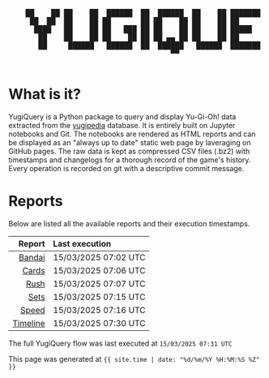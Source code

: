 <div align='center'>
    <pre>
    <br>
    ██    ██ ██    ██  ██████  ██  ██████  ██    ██ ███████ ██████  ██    ██ 
     ██  ██  ██    ██ ██       ██ ██    ██ ██    ██ ██      ██   ██  ██  ██  
      ████   ██    ██ ██   ███ ██ ██    ██ ██    ██ █████   ██████    ████   
       ██    ██    ██ ██    ██ ██ ██ ▄▄ ██ ██    ██ ██      ██   ██    ██    
       ██     ██████   ██████  ██  ██████   ██████  ███████ ██   ██    ██    
                                      ▀▀                                     
    </pre>
</div>

# What is it?

YugiQuery is a Python package to query and display Yu-Gi-Oh! data extracted from the [yugipedia](http://yugipedia.com) database. It is entirely built on Jupyter notebooks and Git. The notebooks are rendered as HTML reports and can be displayed as an "always up to date" static web page by laveraging on GitHub pages. The raw data is kept as compressed CSV files (.bz2) with timestamps and changelogs for a thorough record of the game's history. Every operation is recorded on git with a descriptive commit message. 

# Reports

Below are listed all the available reports and their execution timestamps. 

|                    Report | Last execution       |
| -------------------------:|:-------------------- |
| [Bandai](reports/Bandai.html) | 15/03/2025 07:02 UTC |
| [Cards](reports/Cards.html) | 15/03/2025 07:06 UTC |
| [Rush](reports/Rush.html) | 15/03/2025 07:07 UTC |
| [Sets](reports/Sets.html) | 15/03/2025 07:15 UTC |
| [Speed](reports/Speed.html) | 15/03/2025 07:16 UTC |
| [Timeline](reports/Timeline.html) | 15/03/2025 07:30 UTC |


The full YugiQuery flow was last executed at `15/03/2025 07:31 UTC`

This page was generated at `{{ site.time | date: "%d/%m/%Y %H:%M:%S %Z" }}`
